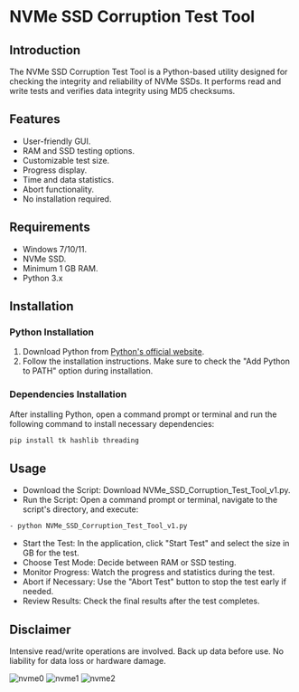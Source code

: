 # NVMe SSD Corruption Test Tool

## Introduction
The NVMe SSD Corruption Test Tool is a Python-based utility designed for checking the integrity and reliability of NVMe SSDs. It performs read and write tests and verifies data integrity using MD5 checksums.

## Features
- User-friendly GUI.
- RAM and SSD testing options.
- Customizable test size.
- Progress display.
- Time and data statistics.
- Abort functionality.
- No installation required.

## Requirements
- Windows 7/10/11.
- NVMe SSD.
- Minimum 1 GB RAM.
- Python 3.x

## Installation
### Python Installation
1. Download Python from [Python's official website](https://www.python.org/downloads/windows/).
2. Follow the installation instructions. Make sure to check the "Add Python to PATH" option during installation.

### Dependencies Installation
After installing Python, open a command prompt or terminal and run the following command to install necessary dependencies:
```bash
pip install tk hashlib threading
```

## Usage

- Download the Script: Download NVMe_SSD_Corruption_Test_Tool_v1.py.
- Run the Script: Open a command prompt or terminal, navigate to the script's directory, and execute:
```bash
- python NVMe_SSD_Corruption_Test_Tool_v1.py
```
- Start the Test: In the application, click "Start Test" and select the size in GB for the test.
- Choose Test Mode: Decide between RAM or SSD testing.
- Monitor Progress: Watch the progress and statistics during the test.
- Abort if Necessary: Use the "Abort Test" button to stop the test early if needed.
- Review Results: Check the final results after the test completes.

## Disclaimer
Intensive read/write operations are involved. Back up data before use. No liability for data loss or hardware damage.

![nvme0](https://github.com/thomasbudicin/NVMESSDCorruptionTestTool/assets/149277877/d439a021-1163-4605-87dd-21e59146be46)
![nvme1](https://github.com/thomasbudicin/NVMESSDCorruptionTestTool/assets/149277877/1c61d3c7-1fc4-4266-9b63-6d5426cd071a)
![nvme2](https://github.com/thomasbudicin/NVMESSDCorruptionTestTool/assets/149277877/beff9d2b-743c-4bf3-a7ef-d303aee19b8d)
